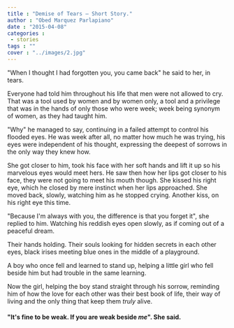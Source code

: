 ```yaml
---
title : "Demise of Tears — Short Story."
author : "Obed Marquez Parlapiano"
date : "2015-04-08"
categories : 
 - stories
tags : ""
cover : "../images/2.jpg"
---
```


"When I thought I had forgotten you, you came back" he said to her, in tears.

Everyone had told him throughout his life that men were not allowed to cry. That was a tool used by women and by women only, a tool and a privilege that was in the hands of only those who were week; week being synonym of women, as they had taught him.

"Why" he managed to say, continuing in a failed attempt to control his flooded eyes. He was week after all, no matter how much he was trying, his eyes were independent of his thought, expressing the deepest of sorrows in the only way they knew how.

She got closer to him, took his face with her soft hands and lift it up so his marvelous eyes would meet hers. He saw then how her lips got closer to his face, they were not going to meet his mouth though. She kissed his right eye, which he closed by mere instinct when her lips approached. She moved back, slowly, watching him as he stopped crying. Another kiss, on his right eye this time.

"Because I'm always with you, the difference is that you forget it", she replied to him. Watching his reddish eyes open slowly, as if coming out of a peaceful dream.

Their hands holding. Their souls looking for hidden secrets in each other eyes, black irises meeting blue ones in the middle of a playground.

A boy who once fell and learned to stand up, helping a little girl who fell beside him but had trouble in the same learning.

Now the girl, helping the boy stand straight through his sorrow, reminding him of how the love for each other was their best book of life, their way of living and the only thing that keep them _truly_ alive.

#### "It's fine to be weak. If you are weak beside _me_". She said.
